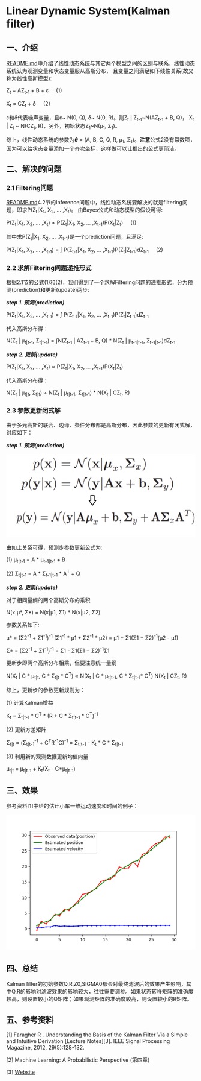 # Linear Dynamic System(Kalman filter)
## 一、介绍
[README.md](../README.md)中介绍了线性动态系统与其它两个模型之间的区别与联系，线性动态系统认为观测变量和状态变量服从高斯分布，
且变量之间满足如下线性关系(故又称为线性高斯模型):

Z<sub>t</sub> = AZ<sub>t-1</sub> + B + ε &nbsp;&nbsp;&nbsp;&nbsp;(1)

X<sub>t</sub> = CZ<sub>t</sub> + δ  &nbsp;&nbsp;&nbsp;&nbsp;(2)

ε和δ代表噪声变量，且ε~ N(0, Q), δ~ N(0, R)。则Z<sub>t</sub> | Z<sub>t-1</sub>~N(AZ<sub>t-1</sub> + B, Q)，
X<sub>t</sub> | Z<sub>t</sub> ~ N(CZ<sub>t</sub>, R)，另外，初始状态Z<sub>1</sub>~N(μ<sub>1</sub>, Σ<sub>1</sub>)。

综上，线性动态系统的参数为***θ*** = (A, B, C, Q, R, μ<sub>1</sub>, Σ<sub>1</sub>)。**注意**公式2没有常数项，
因为可以给状态变量添加一个齐次坐标，这样做可以让推出的公式更简洁。

## 二、解决的问题
### 2.1 Filtering问题
[README.md](../README.md)4.2节的Inference问题中，线性动态系统要解决的就是filtering问题，即求P(Z<sub>t</sub>|X<sub>1</sub>, X<sub>2</sub>, ... ,X<sub>t</sub>)。
由Bayes公式和动态模型的假设可得:

P(Z<sub>t</sub>|X<sub>1</sub>, X<sub>2</sub>, ... ,X<sub>t</sub>) ∝ P(Z<sub>t</sub>|X<sub>1</sub>, X<sub>2</sub>, ... ,X<sub>t-1</sub>)P(X<sub>t</sub>|Z<sub>t</sub>) &nbsp;&nbsp;&nbsp;&nbsp;(1)

其中求P(Z<sub>t</sub>|X<sub>1</sub>, X<sub>2</sub>, ... ,X<sub>t-1</sub>)是一个prediction问题，且满足:

P(Z<sub>t</sub>|X<sub>1</sub>, X<sub>2</sub>, ... ,X<sub>t-1</sub>) = ∫ P(Z<sub>t-1</sub>|X<sub>1</sub>, X<sub>2</sub>, ... ,X<sub>t-1</sub>)P(Z<sub>t</sub>|Z<sub>t-1</sub>)dZ<sub>t-1</sub> &nbsp;&nbsp;&nbsp;&nbsp;(2)



### 2.2 求解Filtering问题递推形式

根据2.1节的公式(1)和(2)，我们得到了一个求解Filtering问题的递推形式，分为预测(prediction)和更新(update)两步:

***step 1. 预测(prediction)***

P(Z<sub>t</sub>|X<sub>1</sub>, X<sub>2</sub>, ... ,X<sub>t-1</sub>) = ∫ P(Z<sub>t-1</sub>|X<sub>1</sub>, X<sub>2</sub>, ... ,X<sub>t-1</sub>)P(Z<sub>t</sub>|Z<sub>t-1</sub>)dZ<sub>t-1</sub> 

代入高斯分布得：

N(Z<sub>t</sub> | μ<sub>t|t-1</sub>, Σ<sub>t|t-1</sub>) = ∫N(Z<sub>t-1</sub> | AZ<sub>t-1</sub> + B, Q) * 
N(Z<sub>t</sub> | μ<sub>t-1|t-1</sub>, Σ<sub>t-1|t-1</sub>)dZ<sub>t-1</sub> 


***step 2. 更新(update)***

P(Z<sub>t</sub>|X<sub>1</sub>, X<sub>2</sub>, ... ,X<sub>t</sub>) ∝ P(Z<sub>t</sub>|X<sub>1</sub>, X<sub>2</sub>, ... ,X<sub>t-1</sub>)P(X<sub>t</sub>|Z<sub>t</sub>) 

代入高斯分布得：

N(Z<sub>t</sub> | μ<sub>t|t</sub>, Σ<sub>t|t</sub>) ∝ N(Z<sub>t</sub> | μ<sub>t|t-1</sub>, Σ<sub>t|t-1</sub>) * 
N(X<sub>t</sub> | CZ<sub>t</sub>, R) 

### 2.3 参数更新闭式解

由于多元高斯的联合、边缘、条件分布都是高斯分布，因此参数的更新有闭式解，对应如下：

***step 1. 预测(prediction)***

![prediction step](../resources/linear_dynamic_system/kalman_filter_prediction_step.jpg)

由如上关系可得，预测步参数更新公式为:

(1) μ<sub>t|t-1</sub> = A * μ<sub>t-1|t-1</sub> + B

(2) Σ<sub>t|t-1</sub> = A * Σ<sub>t-1|t-1</sub> * A<sup>T</sup> + Q

***step 2. 更新(update)***

对于相同量纲的两个高斯分布的乘积

N(x|μ*, Σ*) = N(x|μ1, Σ1) * N(x|μ2, Σ2)

参数关系如下:

μ* =  (Σ2<sup>-1</sup> + Σ1<sup>-1</sup>)<sup>-1</sup>
</sup>(Σ1<sup>-1</sup> * μ1 + Σ2<sup>-1</sup> * μ2) = μ1 + Σ1(Σ1 + Σ2)<sup>-1</sup>(μ2 - μ1)

Σ* =  (Σ2<sup>-1</sup> + Σ1<sup>-1</sup>)<sup>-1</sup> = Σ1 - Σ1(Σ1 + Σ2)<sup>-1</sup>Σ1

更新步即两个高斯分布相乘，但要注意统一量纲

N(X<sub>t</sub> | C * μ<sub>t|t</sub>, C * Σ<sub>t|t</sub> * C<sup>T</sup>) ∝ N(X<sub>t</sub> | C * μ<sub>t|t-1</sub>,  C * Σ<sub>t|t-1</sub>* C<sup>T</sup>) 
N(X<sub>t</sub> | CZ<sub>t</sub>, R) 

综上，更新步的参数更新规则为：


(1) 计算Kalman增益
 
K<sub>t</sub> = Σ<sub>t|t-1</sub> * C<sup>T</sup> * (R + C * Σ<sub>t|t-1</sub> * C<sup>T</sup>)<sup>-1</sup>

(2) 更新方差矩阵

Σ<sub>t|t</sub> = (Σ<sub>t|t-1</sub><sup>-1</sup> + C<sup>T</sup>R<sup>-1</sup>C)<sup>-1</sup> = Σ<sub>t|t-1</sub> - K<sub>t</sub> * C * Σ<sub>t|t-1</sub>

(3) 利用新的观测数据更新均值向量

μ<sub>t|t</sub> = μ<sub>t|t-1</sub> + K<sub>t</sub>(X<sub>t</sub> - C*μ<sub>t|t-1</sub>)
 

## 三、效果
参考资料[1]中给的估计小车一维运动速度和时间的例子：

![kalman filter](../results/linear_dynamic_system/kalman_filter.png)

## 四、总结
Kalman filter的初始参数Q,R,Z0,SIGMA0都会对最终滤波后的效果产生影响，其中Q,R的影响对滤波效果的影响较大，往往需要调参。如果状态转移矩阵的准确度较高，则设置较小的Q矩阵；如果观测矩阵的准确度较高，则设置较小的R矩阵。

## 五、参考资料
[1] Faragher R . Understanding the Basis of the Kalman Filter Via a Simple and Intuitive Derivation [Lecture Notes][J]. IEEE Signal Processing Magazine, 2012, 29(5):128-132.

[2] Machine Learning: A Probabilistic Perspective (第四章)

[3] [Website](https://blog.csdn.net/codesamer/article/details/81191487)

